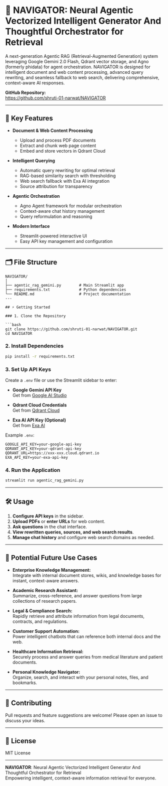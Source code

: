 # 🚀 NAVIGATOR: Neural Agentic Vectorized Intelligent Generator And Thoughtful Orchestrator for Retrieval

A next-generation Agentic RAG (Retrieval-Augmented Generation) system leveraging Google Gemini 2.0 Flash, Qdrant vector storage, and Agno (formerly phidata) for agent orchestration. NAVIGATOR is designed for intelligent document and web content processing, advanced query rewriting, and seamless fallback to web search, delivering comprehensive, context-aware AI responses.

**GitHub Repository:**  
https://github.com/shruti-01-narwat/NAVIGATOR

---

## 🌟 Key Features

- **Document & Web Content Processing**
  - Upload and process PDF documents
  - Extract and chunk web page content
  - Embed and store vectors in Qdrant Cloud

- **Intelligent Querying**
  - Automatic query rewriting for optimal retrieval
  - RAG-based similarity search with thresholding
  - Web search fallback with Exa AI integration
  - Source attribution for transparency

- **Agentic Orchestration**
  - Agno Agent framework for modular orchestration
  - Context-aware chat history management
  - Query reformulation and reasoning

- **Modern Interface**
  - Streamlit-powered interactive UI
  - Easy API key management and configuration

---

## 🗂️ File Structure

```
NAVIGATOR/
│
├── agentic_rag_gemini.py        # Main Streamlit app
├── requirements.txt             # Python dependencies
└── README.md                    # Project documentation
---

## ⚡ Getting Started

### 1. Clone the Repository

```bash
git clone https://github.com/shruti-01-narwat/NAVIGATOR.git
cd NAVIGATOR
```

### 2. Install Dependencies

```bash
pip install -r requirements.txt
```

### 3. Set Up API Keys

Create a `.env` file or use the Streamlit sidebar to enter:

- **Google Gemini API Key**  
  Get from [Google AI Studio](https://aistudio.google.com/apikey)

- **Qdrant Cloud Credentials**  
  Get from [Qdrant Cloud](https://cloud.qdrant.io/)

- **Exa AI API Key (Optional)**  
  Get from [Exa AI](https://exa.ai)

Example `.env`:
```
GOOGLE_API_KEY=your-google-api-key
QDRANT_API_KEY=your-qdrant-api-key
QDRANT_URL=https://xxx-xxx.cloud.qdrant.io
EXA_API_KEY=your-exa-api-key
```

### 4. Run the Application

```bash
streamlit run agentic_rag_gemini.py
```

---

## 🛠️ Usage

1. **Configure API keys** in the sidebar.
2. **Upload PDFs** or **enter URLs** for web content.
3. **Ask questions** in the chat interface.
4. **View rewritten queries, sources, and web search results**.
5. **Manage chat history** and configure web search domains as needed.

---

## 🚀 Potential Future Use Cases

- **Enterprise Knowledge Management:**  
  Integrate with internal document stores, wikis, and knowledge bases for instant, context-aware answers.

- **Academic Research Assistant:**  
  Summarize, cross-reference, and answer questions from large collections of research papers.

- **Legal & Compliance Search:**  
  Rapidly retrieve and attribute information from legal documents, contracts, and regulations.

- **Customer Support Automation:**  
  Power intelligent chatbots that can reference both internal docs and the web.

- **Healthcare Information Retrieval:**  
  Securely process and answer queries from medical literature and patient documents.

- **Personal Knowledge Navigator:**  
  Organize, search, and interact with your personal notes, files, and bookmarks.

---

## 🤝 Contributing

Pull requests and feature suggestions are welcome! Please open an issue to discuss your ideas.

---

## 📄 License

MIT License

---

**NAVIGATOR**: Neural Agentic Vectorized Intelligent Generator And Thoughtful Orchestrator for Retrieval  
Empowering intelligent, context-aware information retrieval for everyone.
